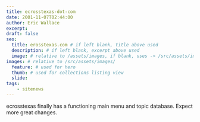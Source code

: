 ```yaml
---
title: ecrosstexas-dot-com
date: 2001-11-07T02:44:00
author: Eric Wallace
excerpt:
draft: false
seo:
  title: erosstexas.com # if left blank, title above used
  description: # if left blank, excerpt above used
  image: # relative to /assets/images, if blank, uses -> /src/assets/images/meta/default.png
images: # relative to /src/assets/images/
  feature: # used for hero
  thumb: # used for collections listing view
  slide:
tags:
    - sitenews
---
```


ecrosstexas finally has a functioning main menu and topic database. Expect more great changes.